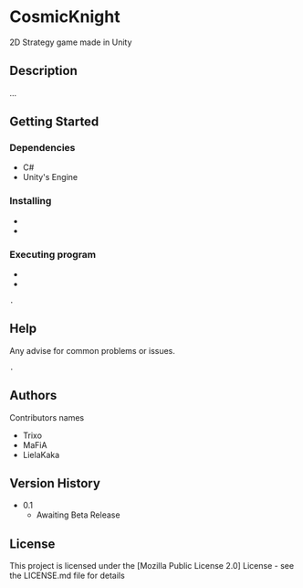 # CosmicKnight

2D Strategy game made in Unity

## Description

...

## Getting Started

### Dependencies

* C#
* Unity's Engine

### Installing

* 
* 

### Executing program

* 
* 
```
.
```

## Help

Any advise for common problems or issues.
```
.
```

## Authors

Contributors names

- Trixo
- MaFiA
- LielaKaka

## Version History

* 0.1
    * Awaiting Beta Release

## License

This project is licensed under the [Mozilla Public License 2.0] License - see the LICENSE.md file for details
